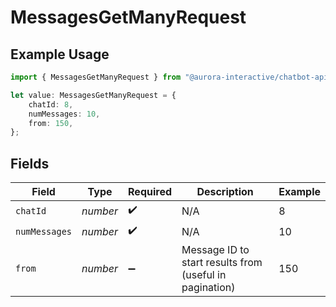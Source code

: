 # MessagesGetManyRequest

## Example Usage

```typescript
import { MessagesGetManyRequest } from "@aurora-interactive/chatbot-api-sdk/models/operations";

let value: MessagesGetManyRequest = {
    chatId: 8,
    numMessages: 10,
    from: 150,
};
```

## Fields

| Field                                                   | Type                                                    | Required                                                | Description                                             | Example                                                 |
| ------------------------------------------------------- | ------------------------------------------------------- | ------------------------------------------------------- | ------------------------------------------------------- | ------------------------------------------------------- |
| `chatId`                                                | *number*                                                | :heavy_check_mark:                                      | N/A                                                     | 8                                                       |
| `numMessages`                                           | *number*                                                | :heavy_check_mark:                                      | N/A                                                     | 10                                                      |
| `from`                                                  | *number*                                                | :heavy_minus_sign:                                      | Message ID to start results from (useful in pagination) | 150                                                     |